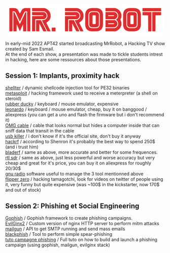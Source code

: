 <p align="center">
  <img src="Mr._Robot_Red.svg" />
</p>

In early-mid 2022 APT42 started broadcasting MrRobot, a Hacking TV show created by Sam Esmail.  
At the end of each show, a presentation was made to tickle students intrest in hacking, here are some ressources about those presentations. 

## Session 1: Implants, proximity hack

[shellter](https://www.shellterproject.com/) / dynamic shellcode injection tool for PE32 binaries  
[metasploit](https://www.metasploit.com/) / hacking framework used to receive a meterpreter (a shell on steroid)  
[rubber ducky](https://shop.hak5.org/products/usb-rubber-ducky-deluxe) / keyboard / mouse emulator, expensive  
[leonardo](https://www.arduino.cc/en/main/arduinoBoardLeonardo) / keyboard / mouse emulator, cheap, buy it on banggood / aliexpress (you can get a uno and flash the firmware but i don't recommend it)  
[OMG cable](https://o.mg.lol/) / cable that looks normal but hides a computer inside that can sniff data that transit in the cable  
[usb killer](https://usbkill.com/) / i don't know if it's the official site, don't buy it anyway  
[hackrf](https://greatscottgadgets.com/hackrf/) / according to Shenron it's probably the best way to spend 250$ (and i trust him)  
[bladerf](https://www.nuand.com/bladerf-2-0-micro/) / same as above, more accurate and better for some frequences.  
[rtl sdr](https://www.passion-radio.fr/cles-rtl-sdr/87) / same as above, just less powerful and worse accuracy but very cheap and great for it's price, you can buy it on aliexpress for roughly 20/30$  
[gnu radio](https://www.gnuradio.org/) software useful to manage the 3 tool mentionned above  
[flipper zero](https://flipperzero.one/) / hacking tamagotchi, look for videos on twitter of people using it, very funny but quite expensive (was ~100$ in the kickstarter, now 170$ and out of stock)

## Session 2: Phishing et Social Engineering

[Gophish](https://getgophish.com/) / Gophish framework to create phishing campaigns.  
[EvilGinx2](https://github.com/kgretzky/evilginx2) / Custom version of nginx HTTP server to perform mitm attacks  
[mailgun](https://www.mailgun.com/) / API to get SMTP running and send mass emails  
[blackphish](https://github.com/thewickedkarma/blackeye-im) / Tool to perform simple spear-phishing  
[tuto campagne phishing](https://sidb.in/posts/phishing-101/) / Full tuto on how to build and launch a phishing campaign (using gophish, mailgun, evilginx stack)  

